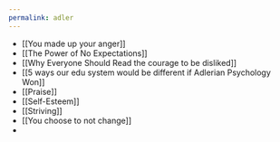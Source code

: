 ```yaml
---
permalink: adler
---
```



- [[You made up your anger]]
- [[The Power of No Expectations]]
- [[Why Everyone Should Read the courage to be disliked]]
- [[5 ways our edu system would be different if Adlerian Psychology Won]]
- [[Praise]]
- [[Self-Esteem]]
- [[Striving]]
- [[You choose to not change]]
- 
